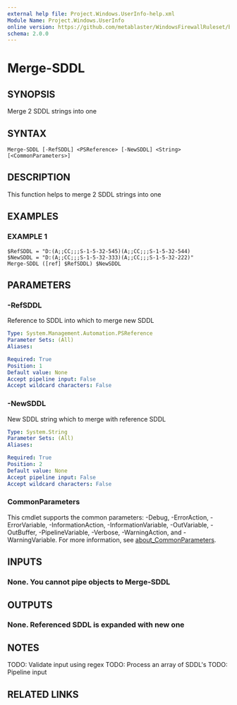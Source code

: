 ```yaml
---
external help file: Project.Windows.UserInfo-help.xml
Module Name: Project.Windows.UserInfo
online version: https://github.com/metablaster/WindowsFirewallRuleset/blob/master/Modules/Project.Windows.UserInfo/Help/en-US/Merge-SDDL.md
schema: 2.0.0
---
```


# Merge-SDDL

## SYNOPSIS

Merge 2 SDDL strings into one

## SYNTAX

```none
Merge-SDDL [-RefSDDL] <PSReference> [-NewSDDL] <String> [<CommonParameters>]
```

## DESCRIPTION

This function helps to merge 2 SDDL strings into one

## EXAMPLES

### EXAMPLE 1

```
$RefSDDL = "D:(A;;CC;;;S-1-5-32-545)(A;;CC;;;S-1-5-32-544)
$NewSDDL = "D:(A;;CC;;;S-1-5-32-333)(A;;CC;;;S-1-5-32-222)"
Merge-SDDL ([ref] $RefSDDL) $NewSDDL
```

## PARAMETERS

### -RefSDDL

Reference to SDDL into which to merge new SDDL

```yaml
Type: System.Management.Automation.PSReference
Parameter Sets: (All)
Aliases:

Required: True
Position: 1
Default value: None
Accept pipeline input: False
Accept wildcard characters: False
```

### -NewSDDL

New SDDL string which to merge with reference SDDL

```yaml
Type: System.String
Parameter Sets: (All)
Aliases:

Required: True
Position: 2
Default value: None
Accept pipeline input: False
Accept wildcard characters: False
```

### CommonParameters

This cmdlet supports the common parameters: -Debug, -ErrorAction, -ErrorVariable, -InformationAction, -InformationVariable, -OutVariable, -OutBuffer, -PipelineVariable, -Verbose, -WarningAction, and -WarningVariable. For more information, see [about_CommonParameters](http://go.microsoft.com/fwlink/?LinkID=113216).

## INPUTS

### None. You cannot pipe objects to Merge-SDDL

## OUTPUTS

### None. Referenced SDDL is expanded with new one

## NOTES

TODO: Validate input using regex
TODO: Process an array of SDDL's
TODO: Pipeline input

## RELATED LINKS
